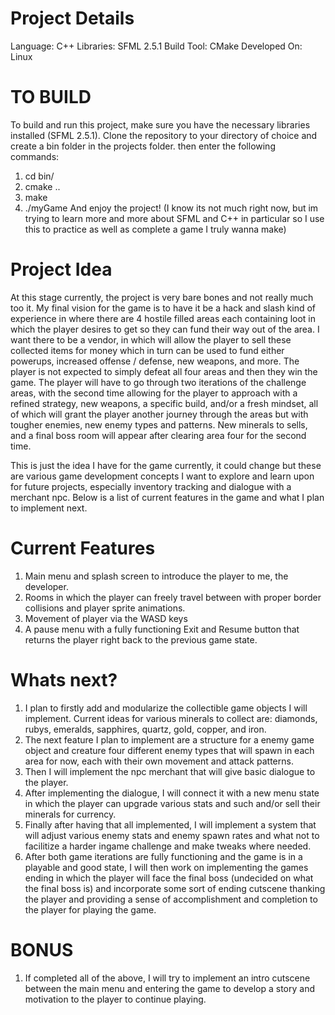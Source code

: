 # Project Details

Language: C++
Libraries: SFML 2.5.1
Build Tool: CMake
Developed On: Linux

# TO BUILD
To build and run this project, make sure you have the necessary libraries installed (SFML 2.5.1). Clone the repository to your directory of choice and create a bin folder in the projects folder. then enter the following commands:
1. cd bin/
2. cmake ..
3. make
4. ./myGame
And enjoy the project! (I know its not much right now, but im trying to learn more and more about SFML and C++ in particular so I use this to practice as well as complete a game I truly wanna make)

# Project Idea

At this stage currently, the project is very bare bones and not really much too it. My final vision for the game is to have it be a hack and slash kind of experience in where there are 4 hostile filled areas each containing loot in which the player desires to get so they can fund their way out of the area. I want there to be a vendor, in which will allow the player to sell these collected items for money which in turn can be used to fund either powerups, increased offense / defense, new weapons, and more. The player is not expected to simply defeat all four areas and then they win the game. The player will have to go through two iterations of the challenge areas, with the second time allowing for the player to approach with a refined strategy, new weapons, a specific build, and/or a fresh mindset, all of which will grant the player another journey through the areas but with tougher enemies, new enemy types and patterns. New minerals to sells, and a final boss room will appear after clearing area four for the second time.

This is just the idea I have for the game currently, it could change but these are various game development concepts I want to explore and learn upon for future projects, especially inventory tracking and dialogue with a merchant npc. Below is a list of current features in the game and what I plan to implement next.

# Current Features

1. Main menu and splash screen to introduce the player to me, the developer.
2. Rooms in which the player can freely travel between with proper border collisions and player sprite animations.
3. Movement of player via the WASD keys
4. A pause menu with a fully functioning Exit and Resume button that returns the player right back to the previous game state.

# Whats next?

1. I plan to firstly add and modularize the collectible game objects I will implement. Current ideas for various minerals to collect are: diamonds, rubys, emeralds, sapphires, quartz, gold, copper, and iron.
2. The next feature I plan to implement are a structure for a enemy game object and creature four different enemy types that will spawn in each area for now, each with their own movement and attack patterns.
3. Then I will implement the npc merchant that will give basic dialogue to the player.
4. After implementing the dialogue, I will connect it with a new menu state in which the player can upgrade various stats and such and/or sell their minerals for currency.
5. Finally after having that all implemented, I will implement a system that will adjust various enemy stats and enemy spawn rates and what not to facilitize a harder ingame challenge and make tweaks where needed.
6. After both game iterations are fully functioning and the game is in a playable and good state, I will then work on implementing the games ending in which the player will face the final boss (undecided on what the final boss is) and incorporate some sort of ending cutscene thanking the player and providing a sense of accomplishment and completion to the player for playing the game.

# BONUS
1. If completed all of the above, I will try to implement an intro cutscene between the main menu and entering the game to develop a story and motivation to the player to continue playing.